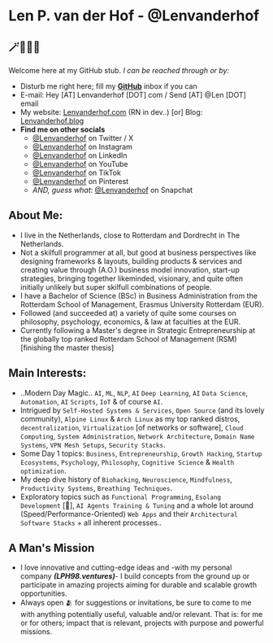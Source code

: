 # Len P. van der Hof - @Lenvanderhof

## 🪄🧙🏼🔮
Welcome here at my GitHub stub.  *I can be reached through or by:*
  - Disturb me right here; fill my **[GitHub](https://github.com/Lenvanderhof)** inbox if you can 
  - E-mail: Hey [AT] Lenvanderhof [DOT] com / Send [AT] @Len [DOT] email
  - My website: [Lenvanderhof.com](https://lenvanderhof.com) (RN in dev..) [or] Blog: [Lenvanderhof.blog](https://lenvanderhof.blog)  
  - **Find me on other socials** 
    * [@Lenvanderhof](https://twitter.com/Lenvanderhof) on Twitter / X
    * [@Lenvanderhof](https://instagram.com/Lenvanderhof) on Instagram
    * [@Lenvanderhof](https://linkedin.com/in/Lenvanderhof) on LinkedIn
    * [@Lenvanderhof](https://www.youtube.com/@Lenvanderhof) on YouTube
    * [@Lenvanderhof](https://www.tiktok.com/@Lenvanderhof) on TikTok
    * [@Lenvanderhof](https://www.pinterest.com/Lenvanderhof/) on Pinterest
    * *AND, guess what*: [@Lenvanderhof](https://www.snapchat.com/add/lenvanderhof) on Snapchat

## About Me:
  - I live in the Netherlands, close to Rotterdam and Dordrecht in The Netherlands.
  - Not a skilfull programmer at all, but good at business perspectives like designing frameworks & layouts, building products & services and creating value through (A.O.) business model innovation, start-up strategies, bringing together likeminded, visionary, and quite often initially unlikely but super skilfull combinations of people.
  - I have a Bachelor of Science (BSc) in Business Administration from the Rotterdam School of Management, Erasmus University Rotterdam (EUR).
  - Followed (and succeeded at) a variety of quite some courses on philosophy, psychology, economics, & law at faculties at the EUR.
  - Currently following a Master's degree in Strategic Entrepreneurship at the globally top ranked Rotterdam School of Management (RSM) [finishing the master thesis]

## Main Interests:
  - ..Modern Day Magic.. `AI`, `ML`, `NLP`, `AI` `Deep Learning`, `AI` `Data Science`, `Automation`, `AI` `Scripts`, `IoT` & of course `AI`.
  - Intrigued by `Self-Hosted Systems & Services`, `Open Source` (and its lovely community), `Alpine Linux` & `Arch Linux` as my top ranked distros, `decentralization`, `Virtualization` [of networks or software], `Cloud Computing`, `System Administration`, `Network Architecture`, `Domain Name Systems`, `VPN Mesh Setups`, `Security Stacks`.
  - Some Day 1 topics: `Business`, `Entrepreneurship`, `Growth Hacking`, `Startup Ecosystems`, `Psychology`, `Philosophy`, `Cognitive Science` & `Health optimization`.
  - My deep dive history of `Biohacking`, `Neuroscience`, `Mindfulness`, `Productivity Systems`, `Breathing Techniques`.
  - Exploratory topics such as `Functional Programming`, `Esolang Development` [🤥], `AI Agents Training & Tuning` and a whole lot around (Speed/Performance-Oriented) `Web Apps` and their `Architectural Software Stacks` + all inherent processes.. 

## A Man's Mission
- I love innovative and cutting-edge ideas  and -with my personal company ***(LPH98.ventures)***- I build concepts from the ground up or participate in amazing projects aiming for durable and scalable growth opportunities. 
- Always open 🫂 for suggestions or invitations, be sure to come to me with anything potentially useful, valuable and/or relevant. That is: for me or for others; impact that is relevant, projects with purpose and powerful missions.

<!---
Lenvanderhof/Lenvanderhof is a ✨ special ✨ repository because its `README.md` (this file) appears on your GitHub profile.
You can click the Preview link to take a look at your changes.
--->
